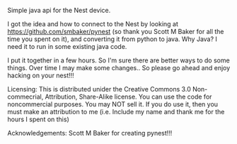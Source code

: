 Simple java api for the Nest device.

I got the idea and how to connect to the Nest by looking at https://github.com/smbaker/pynest (so thank you Scott M Baker for all the time you spent on it), and converting it from python to java.  Why Java?  I need it to run in some existing java code.

I put it together in a few hours.  So I'm sure there are better ways to do some things.  Over time I may make some changes..  So please go ahead and enjoy hacking on your nest!!!


Licensing: This is distributed unider the Creative Commons 3.0 Non-commecrial, Attribution, Share-Alike license. You can use the code for noncommercial purposes. You may NOT sell it. If you do use it, then you must make an attribution to me (i.e. Include my name and thank me for the hours I spent on this)


Acknowledgements: Scott M Baker for creating pynest!!!
